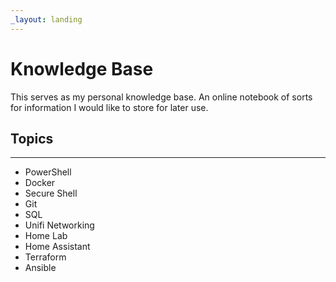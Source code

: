 ```yaml
---
_layout: landing
---
```

# Knowledge Base

This serves as my personal knowledge base. An online notebook of sorts for information I would like to store for later use.  

## Topics

---

- PowerShell
- Docker
- Secure Shell
- Git
- SQL
- Unifi Networking
- Home Lab
- Home Assistant
- Terraform
- Ansible
